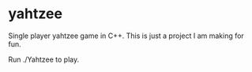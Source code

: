 yahtzee
=======

Single player yahtzee game in C++. This is just a project I am making for fun.

Run ./Yahtzee to play.
